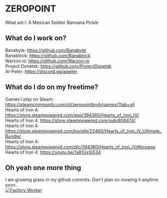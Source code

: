 # ZEROPOINT 
What am I: A Mexican Soldier Bannana Pickle

## What do I work on?
Banabyte: https://github.com/Banabyte<br>
Banablock: https://github.com/Banablock<br>
Warzon.io: https://github.com/Warzon-io<br>
Project Donetsk: https://github.com/ProjectDonetsk<br>
AI-Peter: https://discord.gg/aipeter<br>

## What do I do on my freetime? 
Games I play on Steam: https://steamcommunity.com/id/zeropointbruh/games/?tab=all<br> 
Hearts of Iron 4: https://store.steampowered.com/app/394360/Hearts_of_Iron_IV/<br>
Hearts of Iron 4: https://store.steampowered.com/sub/808474/<br>
Hearts of Iron 4: https://store.steampowered.com/bundle/22460/Hearts_of_Iron_IV_Ultimate_Bundle/<br>
Hearts of Iron 4: https://store.steampowered.com/dlc/394360/Hearts_of_Iron_IV/#browse<br>
Hearts of Iron 4: https://youtu.be/1a81UxSi534

## Oh yeah one more thing
I am growing grass in my github commits. Don't plan on mowing it anytime soon..<br>
[![Factory Worker](/random/factoryworker.gif)](https://github.com/DamienVesper)
